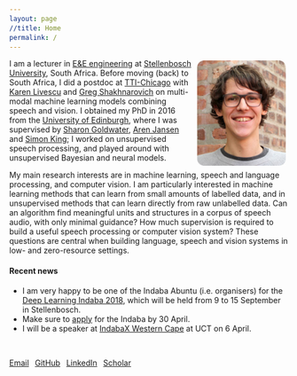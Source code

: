 ```yaml
---
layout: page
//title: Home
permalink: /
---
```


<!-- <img style="float:right;margin-top:-10px;margin-left:10px;" src="images/herman3.jpg" alt="Mugshot"> -->
<img style="float:right;margin-left:10px;height:190px;margin-top:3px;margin-right:5px" src="images/herman_scaled_rounded.jpg" alt="Mugshot">

I am a lecturer in [E&E engineering](http://www.ee.sun.ac.za/) at [Stellenbosch University](http://www.sun.ac.za/), South Africa. Before moving (back) to South Africa, I did a postdoc at [TTI-Chicago](http://www.ttic.edu/) with [Karen Livescu](http://ttic.uchicago.edu/~klivescu/) and [Greg Shakhnarovich](http://ttic.uchicago.edu/~gregory/) on multi-modal machine learning models combining speech and vision. I obtained my PhD in 2016 from the [University of Edinburgh](http://web.inf.ed.ac.uk/ilcc), where I was supervised by [Sharon Goldwater](http://homepages.inf.ed.ac.uk/sgwater/), [Aren Jansen](https://sites.google.com/view/ajansen-pubs) and [Simon King](http://homepages.inf.ed.ac.uk/simonk/); I worked on unsupervised speech processing, and played around with unsupervised Bayesian and neural models.

My main research interests are in machine learning, speech and language processing, and computer vision. I am particularly interested in machine learning methods that can learn from small amounts of labelled data, and in unsupervised methods that can learn directly from raw unlabelled data. Can an algorithm find meaningful units and structures in a corpus of speech audio, with only minimal guidance? How much supervision is required to build a useful speech processing or computer vision system? These questions are central when building language, speech and vision systems in low- and zero-resource settings.

#### Recent news

- I am very happy to be one of the Indaba Abuntu (i.e. organisers) for the [Deep Learning Indaba 2018](http://www.deeplearningindaba.com/blog/the-drum-beats-on-the-deep-learning-indaba-201819), which will be held from 9 to 15 September in Stellenbosch.
- Make sure to [apply](http://www.deeplearningindaba.com/apply.html) for the Indaba by 30 April.
- I will be a speaker at [IndabaX Western Cape](https://indabax.github.io/) at UCT on 6 April.

<br />
<!-- <div style="text-align:center"> -->

<a href="m&#x61;&#105;l&#x74;&#111;:{{ site.email }}"><i class="fa fa-envelope-o" aria-hidden="true"></i> Email</a>&ensp;
<a href="https://github.com/{{ site.github_username }}"><i class="fa fa-github" aria-hidden="true"></i> GitHub</a>&ensp;
<a href="https://www.linkedin.com/in/{{ site.linkedin_username }}"><i class="fa fa-linkedin-square" aria-hidden="true"></i> LinkedIn</a>&ensp;
<a href="{{ site.google_scholar }}"><i class="fa fa-google" aria-hidden="true"></i> Scholar</a>

<!-- </div> -->
